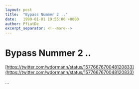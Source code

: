 ```yaml
---
layout: post
title:  "Bypass Nummer 2 .."
date:   1990-01-01 19:55:00 +0000
author: PfiatDe
excerpt_separator: <!--more-->
---
```


# Bypass Nummer 2 ..
[https://twitter.com/wdormann/status/1577667670048120833](https://twitter.com/wdormann/status/1577667670048120833)

...
<!--more-->
